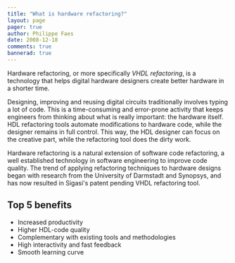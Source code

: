 ```yaml
---
title: "What is hardware refactoring?"
layout: page 
pager: true
author: Philippe Faes
date: 2008-12-18
comments: true
bannerad: true
---
```


Hardware refactoring, or more specifically <em>VHDL refactoring</em>, is a technology that helps digital hardware designers create better hardware in a shorter time.

Designing, improving and reusing digital circuits traditionally involves typing a lot of code. This is a time-consuming and error-prone activity that keeps engineers from thinking about what is really important: the hardware itself. HDL refactoring tools automate modifications to hardware code, while the designer remains in full control. This way, the HDL designer can focus on the creative part, while the refactoring tool does the dirty work.

Hardware refactoring is a natural extension of software code refactoring, a well established technology in software engineering to improve code quality. The trend of applying refactoring techniques to hardware designs began with research from the University of Darmstadt and Synopsys, and has now resulted in Sigasi's patent pending VHDL refactoring tool.

## Top 5 benefits

* Increased productivity
* Higher HDL-code quality
* Complementary with existing tools and methodologies
* High interactivity and fast feedback
* Smooth learning curve

